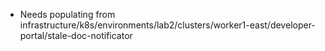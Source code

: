 * Needs populating from infrastructure/k8s/environments/lab2/clusters/worker1-east/developer-portal/stale-doc-notificator
